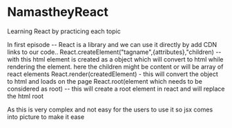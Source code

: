 # NamastheyReact

Learning React by practicing each topic

In first episode --
React is a library and we can use it directly by add CDN links to our code..
React.createElement("tagname",{attributes},"children) -- with this html element is created as a object which will convert to html while rendering the element. here the children might be content or will be array of react elements
React.render(createdElement) - this will convert the object to html and loads on the page
React.root(element which needs to be considered as root) -- this will create a root element in react and will replace the html root

As this is very complex and not easy for the users to use it so jsx comes into picture to make it ease
